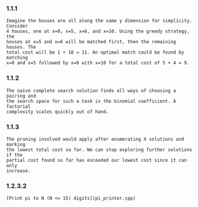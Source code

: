 ### 1.1.1
    Imagine the houses are all along the same y dimension for simplicity. Consider
    4 houses, one at x=0, x=5, x=6, and x=10. Using the greedy strategy, the
    houses at x=5 and x=6 will be matched first, then the remaining houses. The
    total cost will be 1 + 10 = 11. An optimal match could be found by matching
    x=0 and x=5 followed by x=6 with x=10 for a total cost of 5 + 4 = 9.

### 1.1.2
    The naive complete search solution finds all ways of choosing a pairing and
    the search space for such a task is the binomial coefficient. A factorial
    complexity scales quickly out of hand.

### 1.1.3
    The pruning involved would apply after enumerating X solutions and marking
    the lowest total cost so far. We can stop exploring further solutions if the
    partial cost found so far has exceeded our lowest cost since it can only
    increase.

### 1.2.3.2
    [Print pi to N (N <= 15) digits](pi_printer.cpp)
